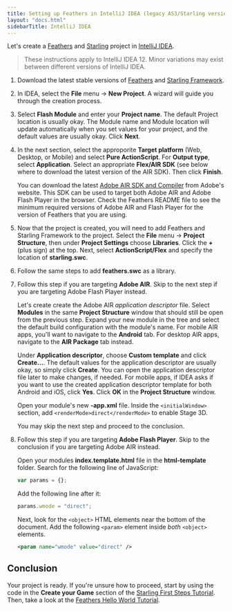 ```yaml
---
title: Setting up Feathers in IntelliJ IDEA (legacy AS3/Starling version)
layout: "docs.html"
sidebarTitle: IntelliJ IDEA
---
```


Let's create a [Feathers](./getting-started.md) and [Starling](https://gamua.com/starling/) project in [IntelliJ IDEA](http://www.jetbrains.com/idea/).

> These instructions apply to IntelliJ IDEA 12. Minor variations may exist between different versions of IntelliJ IDEA.

1. Download the latest stable versions of [Feathers](./installation.md) and [Starling Framework](http://gamua.com/starling/download/).

2. In IDEA, select the **File** menu → **New Project**. A wizard will guide you through the creation process.

3. Select **Flash Module** and enter your **Project name**. The default Project location is usually okay. The Module name and Module location will update automatically when you set values for your project, and the default values are usually okay. Click **Next**.

4. In the next section, select the approporite **Target platform** (Web, Desktop, or Mobile) and select **Pure ActionScript**. For **Output type**, select **Application**. Select an appropriate **Flex/AIR SDK** (see below where to download the latest version of the AIR SDK). Then click **Finish**.

   You can download the latest [Adobe AIR SDK and Compiler](http://www.adobe.com/devnet/air/air-sdk-download.html) from Adobe's website. This SDK can be used to target both Adobe AIR and Adobe Flash Player in the browser. Check the Feathers README file to see the minimum required versions of Adobe AIR and Flash Player for the version of Feathers that you are using.

5. Now that the project is created, you will need to add Feathers and Starling Framework to the project. Select the **File** menu → **Project Structure**, then under **Project Settings** choose **Libraries**. Click the **+** (plus sign) at the top. Next, select **ActionScript/Flex** and specify the location of **starling.swc**.

6. Follow the same steps to add **feathers.swc** as a library.

7. Follow this step if you are targeting **Adobe AIR**. Skip to the next step if you are targeting Adobe Flash Player instead.

   Let's create create the Adobe AIR _application descriptor_ file. Select **Modules** in the same **Project Structure** window that should still be open from the previous step. Expand your new module in the tree and select the default build configuration with the module's name. For mobile AIR apps, you'll want to navigate to the **Android** tab. For desktop AIR apps, navigate to the **AIR Package** tab instead.

   Under **Application descriptor**, choose **Custom template** and click **Create…**. The default values for the application descriptor are usually okay, so simply click **Create**. You can open the application descriptor file later to make changes, if needed. For mobile apps, if IDEA asks if you want to use the created application descriptor template for both Android and iOS, click **Yes**. Click **OK** in the **Project Structure** window.

   Open your module's new **-app.xml** file. Inside the `<initialWindow>` section, add `<renderMode>direct</renderMode>` to enable Stage 3D.

   You may skip the next step and proceed to the conclusion.

8. Follow this step if you are targeting **Adobe Flash Player**. Skip to the conclusion if you are targeting Adobe AIR instead.

   Open your modules **index.template.html** file in the **html-template** folder. Search for the following line of JavaScript:

   ```javascript
   var params = {};
   ```

   Add the following line after it:

   ```javascript
   params.wmode = "direct";
   ```

   Next, look for the `<object>` HTML elements near the bottom of the document. Add the following `<param>` element inside _both_ `<object>` elements.

   ```xml
   <param name="wmode" value="direct" />
   ```

## Conclusion

Your project is ready. If you're unsure how to proceed, start by using the code in the **Create your Game** section of the [Starling First Steps Tutorial](http://gamua.com/starling/first-steps/). Then, take a look at the [Feathers Hello World Tutorial](./hello-world.md).
